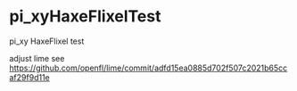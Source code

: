 # pi_xyHaxeFlixelTest
pi_xy HaxeFlixel test

adjust lime see 
https://github.com/openfl/lime/commit/adfd15ea0885d702f507c2021b65ccaf29f9d11e